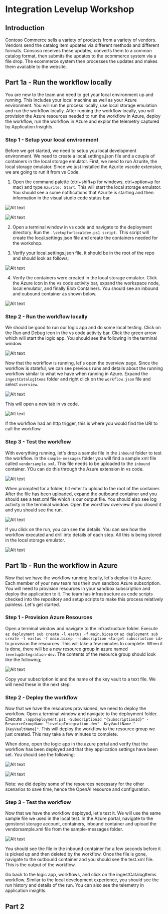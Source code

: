 # Integration Levelup Workshop
## Introduction
Contoso Commerce sells a variety of products from a variety of vendors.  Vendors send the catalog item updates via different methods and different formats.  Consoso receives these updates, converts them to a common catalog format, then submits the updates to the ecommerce system via a file drop.  The ecommerce system then processes the updates and makes them available to the website.

## Part 1a - Run the workflow locally
You are new to the team and need to get your local environment up and running.  This includes your local machine as well as your Azure environment.  You will run the process locally, use local storage emulation and run the workflow locally.  After running the workflow locally, you will provision the Azure resources needed to run the workflow in Azure, deploy the workflow, run the workflow in Azure and explor the telemetry captured by Application Insights.

### Step 1 - Setup your local environment
Before we get started, we need to setup you local development environment.  We need to create a local.settings.json file and a couple of containers in the local storage emulator.  First, we need to run Azurite, the local storage emulator.  Since we just installed the Azurite vscode extension, we are going to run it from vs Code.  

1. Open the command palette (ctrl+shift+p for windows, ctrl+option+p for mac) and type ```Azurite: Start```.  This will start the local storage emulator.  You should see a some notifications that Azurite is starting and then information in the visual studio code status bar.

![Alt text](images/azuritestart.png)

![Alt text](images/azuriterunning.png)


2. Open a terminal window in vs code and navigate to the deployment directory.  Run the `.\setupforlocaldev.ps1 script.`  This script will create the local.settings.json file and create the containers needed for the workshop.

3. Verify your local.settings.json file, it should be in the root of the repo and should look as follows;

![Alt text](images/local.settings.json.png)

4. Verify the containers were created in the local storage emulator.  Click the Azure icon in the vs code activity bar, expand the workspace node, local emulator, and finally Blob Containers.  You should see an inbound and oubound container as shown below.

![Alt text](images/localcontainers.png)


### Step 2 - Run the workflow locally
We should be good to run our logic app and do some local testing.  Click on the Run and Debug icon in the vs code activity bar.  Click the green arrow which will start the logic app.  You should see the following in the terminal window.

![Alt text](images/part1runninglocal.png)

Now that the workflow is running, let's open the overview page.  Since the workflow is stateful, we can see previous runs and details about the running workflow similar to what we have when running in Azure.  Expand the `ingestCatalogItems` folder and right click on the `workflow.json` file and select `overview`.

![Alt text](images/logicappoverview.png)

This will open a new tab in vs code.

![Alt text](images/logicappoverviewpage.png)

If the workflow had an http trigger, this is where you would find the URI to call the workflow. 

### Step 3 - Test the workflow
With everything running, let's drop a sample file in the `inbound` folder to test the workflow.  In the `sample-messages` folder you will find a sample xml file called `vendorsample.xml`.  This file needs to be uploaded to the `inbound` container.  YOu can do this through the Azure extension in vs code. 

 ![Alt text](images/localstorageupload.png)

 When prompted for a folder, hit enter to upload to the root of the container.  After the file has been uploaded, expand the outbound container and you should see a test.xml file which is our output file.  You should also see log activity in the terminal window.  Open the workflow overview if you closed it and you should see the run.

 ![Alt text](images/overviewafterrun.png)

 If you click on the run, you can see the details.  You can see how the workflow executed and drill into details of each step.  All this is being stored in the local storage emulator.

 ![Alt text](images/rundetails.png)

## Part 1b - Run the workflow in Azure
Now that we have the workflow running locally, let's deploy it to Azure.  Each member of your new team has their own sandbox Azure subscription.  You will need to provision resources in your sandbox subscription and deploy the application to it.  The team has infrastructure as code scripts checked into the repository and setup scripts to make this process relatively painless.  Let's get started.

### Step 1 -  Provision Azure Resources
Open a terminal window and navigate to the infrastructure folder.  Execute `az deployment sub create -l eastus -f main.bicep` or `az deployment sub create -l eastus -f main.bicep --subscription <target subscriotion id>` to provision the resources.  This will take a few minutes to complete.  When it is done, there will be a new resource group in azure named `levelupIntegration-dev`.  The contents of the resource group should look like the following;

![Alt text](images/resourcegroupcontents.png)

Copy your subscription id and the name of the key vault to a text file.  We will need these in the next step.

### Step 2 - Deploy the workflow
Now that we have the resources provisioned, we need to deploy the workflow.  Open a terminal window and navigate to the deployment folder.  Execute `.\appdeployment.ps1 -SubscriptionId "{SubscriptionId}" -ResourceGroupName "levelupIntegration-dev" -KeyVaultName "{KeyVaultName}"`.  This will deploy the workflow to the resource group we just created.  This may take a few minutes to complete.

When done, open the logic app in the azure portal and verify that the workflow has been deployed and that they application settings have been set.  You should see the following;

![Alt text](images/deployedworkflow.png)

![Alt text](images/deployedworkflowconfig.png)


Note: we did deploy some of the resources necessary for the other scenarios to save time, hence the OpenAI resource and configuration.

### Step 3 - Test the workflow
Now that we have the workflow deployed, let's test it.  We will use the same sample file we used in the local test.  In the Azure portal, navigate to the genstorst<uniquestring> storage account, containers, inbound container and upload the vendorsample.xml file from the sample-messages folder.

![Alt text](images/azurestoragecontainer.png)

You should see the file in the inbound container for a few seconds before it is picked up and then deleted by the workflow.  Once the file is gone, navigate to the outbound container and you should see the test.xml file.  This is the output of the workflow.

Go back to the logic app, workflows, and click on the ingestCatalogItems workflow.  Similar to the local development experience, you should see the run history and details of the run.  You can also see the telemetry in application insights.

## Part 2
